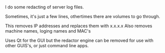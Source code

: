 I do some redacting of server log files.

Sometimes, it's just a few lines, othertimes there are volumes to go through.

This removes IP addresses and replaces them with x.x.x.x
Also removes machine names, loging names and MAC's

Uses Qt for the GUI but the redactor engine can be removed for
use with other GUIS's, or just command line apps.